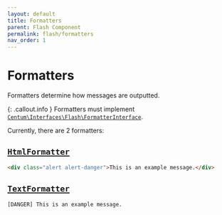 ```yaml
---
layout: default
title: Formatters
parent: Flash Component
permalink: flash/formatters
nav_order: 1
---
```




# Formatters

Formatters determine how messages are outputted.

{: .callout.info }
Formatters must implement [`Centum\Interfaces\Flash\FormatterInterface`](https://github.com/SidRoberts/centum/blob/main/src/Interfaces/Flash/FormatterInterface.php).

Currently, there are 2 formatters:



## [`HtmlFormatter`](https://github.com/SidRoberts/centum/blob/main/src/Flash/Formatter/HtmlFormatter.php)

```html
<div class="alert alert-danger">This is an example message.</div>
```



## [`TextFormatter`](https://github.com/SidRoberts/centum/blob/main/src/Flash/Formatter/TextFormatter.php)

```text
[DANGER] This is an example message.
```
